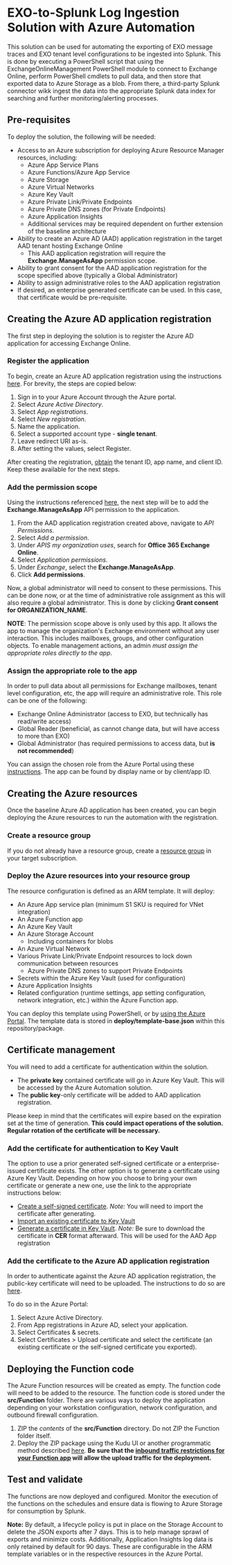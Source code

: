 # EXO-to-Splunk Log Ingestion Solution with Azure Automation

This solution can be used for automating the exporting of EXO message traces and EXO tenant level configurations to be ingested into Splunk. This is done by executing a PowerShell script that using the ExchangeOnlineManagement PowerShell module to connect to Exchange Online, perform PowerShell cmdlets to pull data, and then store that exported data to Azure Storage as a blob. From there, a third-party Splunk connector wikk ingest the data into the appropriate Splunk data index for searching and further monitoring/alerting processes.

## Pre-requisites

To deploy the solution, the following will be needed:

- Access to an Azure subscription for deploying Azure Resource Manager resources, including:
  - Azure App Service Plans
  - Azure Functions/Azure App Service
  - Azure Storage
  - Azure Virtual Networks
  - Azure Key Vault
  - Azure Private Link/Private Endpoints
  - Azure Private DNS zones (for Private Endpoints)
  - Azure Application Insights
  - Additional services may be required dependent on further extension of the baseline architecture
- Ability to create an Azure AD (AAD) application registration in the target AAD tenant hosting Exchange Online
  - This AAD application registration will require the __Exchange.ManageAsApp__  permission scope.
- Ability to grant consent for the AAD application registration for the scope specified above (typically a Global Administrator)
- Ability to assign administrative roles to the AAD application registration
- If desired, an enterprise generated certificate can be used. In this case, that certificate would be pre-requisite.

## Creating the Azure AD application registration

The first step in deploying the solution is to register the Azure AD application for accessing Exchange Online.

### Register the application

To begin, create an Azure AD application registration using the instructions [here](https://docs.microsoft.com/en-us/azure/active-directory/develop/howto-create-service-principal-portal#register-an-application-with-azure-ad-and-create-a-service-principal). For brevity, the steps are copied below:

1. Sign in to your Azure Account through the Azure portal.
2. Select _Azure Active Directory_.
3. Select _App registrations_.
4. Select _New registration_.
5. Name the application.
6. Select a supported account type - __single tenant__.
7. Leave redirect URI as-is.
8. After setting the values, select Register.

After creating the registration, [obtain](https://docs.microsoft.com/en-us/azure/active-directory/develop/howto-create-service-principal-portal#get-tenant-and-app-id-values-for-signing-in) the tenant ID, app name, and client ID. Keep these available for the next steps.

### Add the permission scope

Using the instructions referenced [here](https://docs.microsoft.com/en-us/azure/active-directory/develop/quickstart-configure-app-access-web-apis#add-permissions-to-access-your-web-api), the next step will be to add the __Exchange.ManageAsApp__ API permission to the application.

1. From the AAD application registration created above, navigate to _API Permissions_.
2. Select _Add a permission_.
3. Under _APIS my organization uses_, search for __Office 365 Exchange Online__.
4. Select _Application permissions_.
5. Under _Exchange_, select the __Exchange.ManageAsApp__.
6. Click __Add permissions__.

Now, a global administrator will need to consent to these permissions. This can be done now, or at the time of administrative role assignment as this will also require a global administrator. This is done by clicking __Grant consent for ORGANIZATION_NAME__.

__NOTE__:  The permission scope above is only used by this app. It allows the app to manage the organization's Exchange environment without any user interaction. This includes mailboxes, groups, and other configuration objects. To enable management actions, an admin _must assign the appropriate roles directly to the app_.

### Assign the appropriate role to the app

In order to pull data about all permissions for Exchange mailboxes, tenant level configuration, etc, the app will require an administrative role. This role can be one of the following:

- Exchange Online Administrator (access to EXO, but technically has read/write access)
- Global Reader (beneficial, as cannot change data, but will have access to more than EXO)
- Global Administrator (has required permissions to access data, but __is not recommended__)

You can assign the chosen role from the Azure Portal using these [instructions](https://docs.microsoft.com/en-us/azure/active-directory/fundamentals/active-directory-users-assign-role-azure-portal). The app can be found by display name or by client/app ID.

## Creating the Azure resources

Once the baseline Azure AD application has been created, you can begin deploying the Azure resources to run the automation with the registration.

### Create a resource group

If you do not already have a resource group, create a [resource group](https://docs.microsoft.com/en-us/azure/azure-resource-manager/management/manage-resource-groups-portal#create-resource-groups) in your target subscription.

### Deploy the Azure resources into your resource group

The resource configuration is defined as an ARM template. It will deploy:

- An Azure App service plan (minimum S1 SKU is required for VNet integration)
- An Azure Function app
- An Azure Key Vault
- An Azure Storage Account
  - Including containers for blobs
- An Azure Virtual Network
- Various Private Link/Private Endpoint resources to lock down communication between resources
  - Azure Private DNS zones to support Private Endpoints
- Secrets within the Azure Key Vault (used for configuration)
- Azure Application Insights
- Related configuration (runtime settings, app setting configuration, network integration, etc.) within the Azure Function app.

You can deploy this template using PowerShell, or by [using the Azure Portal](https://docs.microsoft.com/en-us/azure/azure-resource-manager/templates/quickstart-create-templates-use-the-portal). The template data is stored in __deploy/template-base.json__ within this repository/package.

## Certificate management

You will need to add a certificate for authentication within the solution.

- The __private key__ contained certificate will go in Azure Key Vault. This will be accessed by the Azure Automation solution.
- The __public key__-only certificate will be added to AAD application registration.

Please keep in mind that the certificates will expire based on the expiration set at the time of generation. __This could impact operations of the solution. Regular rotation of the certificate will be necessary.__

### Add the certificate for authentication to Key Vault

The option to use a prior generated self-signed certificate or a enterprise-issued certificate exists. The other option is to generate a certificate using Azure Key Vault. Depending on how you choose to bring your own certificate or generate a new one, use the link to the appropriate instructions below:

- [Create a self-signed certificate](https://docs.microsoft.com/en-us/azure/active-directory/develop/howto-create-self-signed-certificate). _Note:_ You will need to import the certificate after generating.
- [Import an existing certificate to Key Vault](https://docs.microsoft.com/en-us/azure/key-vault/certificates/tutorial-import-certificate?tabs=azure-portal)
- [Generate a certificate in Key Vault](https://docs.microsoft.com/en-us/azure/key-vault/certificates/quick-create-portal#add-a-certificate-to-key-vault). _Note:_ Be sure to download the certificate in __CER__ format afterward. This will be used for the AAD App registration

### Add the certificate to the Azure AD application registration

In order to authenticate against the Azure AD application registration, the public-key certificate will need to be uploaded. The instructions to do so are [here](https://docs.microsoft.com/en-us/azure/active-directory/develop/howto-create-service-principal-portal#option-1-upload-a-certificate).

To do so in the Azure Portal:

1. Select Azure Active Directory.
2. From App registrations in Azure AD, select your application.
3. Select Certificates & secrets.
4. Select Certificates > Upload certificate and select the certificate (an existing certificate or the self-signed certificate you exported).

## Deploying the Function code

The Azure Function resources will be created as empty. The function code will need to be added to the resource. The function code is stored under the __src/Function__ folder. There are various ways to deploy the application depending on your workstation configuration, network configuration, and outbound firewall configuration.

1. ZIP the _contents_ of the __src/Function__ directory. Do not ZIP the Function folder itself.
2. Deploy the ZIP package using the Kudu UI or another programmatic method described [here](https://docs.microsoft.com/en-us/azure/app-service/deploy-zip?tabs=kudu-ui#deploy-a-zip-package). __Be sure that the [inbound traffic restrictions for your Function app](https://docs.microsoft.com/en-us/azure/azure-functions/functions-networking-options?tabs=azure-cli#inbound-access-restrictions) will allow the upload traffic for the deployment.__

## Test and validate

The functions are now deployed and configured. Monitor the execution of the functions on the schedules and ensure data is flowing to Azure Storage for consumption by Splunk. 

__Note:__ By default, a lifecycle policy is put in place on the Storage Account to delete the JSON exports after 7 days. This is to help manage sprawl of exports and minimize costs. Additionally, Application Insights log data is only retained by default for 90 days. These are configurable in the ARM template variables or in the respective resources in the Azure Portal.
